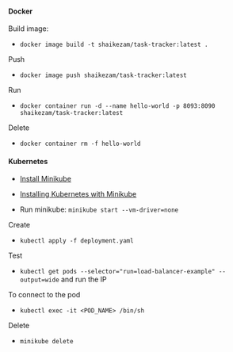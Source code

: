 #### Docker ####

Build image:

* `docker image build -t shaikezam/task-tracker:latest .`

Push

* `docker image push shaikezam/task-tracker:latest`

Run

* `docker container run -d --name hello-world -p 8093:8090 shaikezam/task-tracker:latest`

Delete

* `docker container rm -f hello-world`

#### Kubernetes ####

* [Install Minikube](https://kubernetes.io/docs/tasks/tools/install-minikube/)

* [Installing Kubernetes with Minikube](https://kubernetes.io/docs/setup/learning-environment/minikube/#starting-a-cluster)

* Run minikube: `minikube start --vm-driver=none`

Create

* `kubectl apply -f deployment.yaml`

Test

* `kubectl get pods --selector="run=load-balancer-example" --output=wide` and run the IP

To connect to the pod

* `kubectl exec -it <POD_NAME> /bin/sh`

Delete

* `minikube delete`